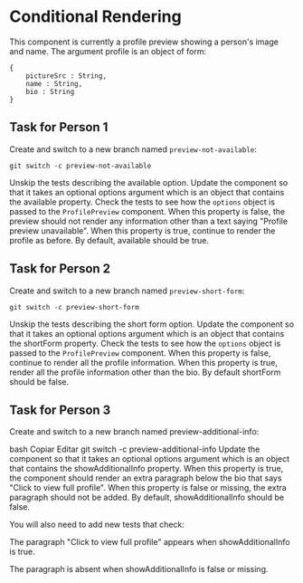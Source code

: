 # Conditional Rendering

This component is currently a profile preview showing a person's image and name.
The argument profile is an object of form:

```
{
    pictureSrc : String,
    name : String,
    bio : String
}
```

## Task for Person 1

Create and switch to a new branch named `preview-not-available`:

```
git switch -c preview-not-available
```

Unskip the tests describing the available option. Update the component so that it takes an optional options argument which is an object that contains the available property. Check the tests to see how the `options` object is passed to the `ProfilePreview` component. When this property is false, the preview should not render any information other than a text saying "Profile preview unavailable". When this property is true, continue to render the profile as before. By default, available should be true.

## Task for Person 2

Create and switch to a new branch named `preview-short-form`:

```
git switch -c preview-short-form
```

Unskip the tests describing the short form option. Update the component so that it takes an optional options argument which is an object that contains the shortForm property. Check the tests to see how the `options` object is passed to the `ProfilePreview` component. When this property is false, continue to render all the profile information. When this property is true, render all the profile information other than the bio. By default shortForm should be false.




## Task for Person 3
Create and switch to a new branch named preview-additional-info:

bash
Copiar
Editar
git switch -c preview-additional-info
Update the component so that it takes an optional options argument which is an object that contains the showAdditionalInfo property.
When this property is true, the component should render an extra paragraph below the bio that says "Click to view full profile".
When this property is false or missing, the extra paragraph should not be added.
By default, showAdditionalInfo should be false.

You will also need to add new tests that check:

The paragraph "Click to view full profile" appears when showAdditionalInfo is true.

The paragraph is absent when showAdditionalInfo is false or missing.
